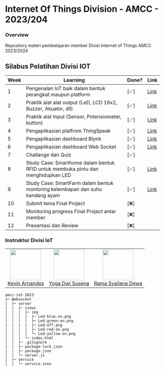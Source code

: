 # Internet Of Things Division - AMCC - 2023/204

### Overview

Repository materi pembelajaran member Divisi Internet of Things AMCC 2023/2024

## Silabus Pelatihan Divisi IOT

| Week | Learning                                                                         | Done? | Link                                                                                                         |
| ---- | -------------------------------------------------------------------------------- | ----- | ------------------------------------------------------------------------------------------------------------ |
| 1    | Pengenalan IoT baik dalam bentuk perangkat maupun platform                       | [✅]  | [Link](https://medium.com/amcc-amikom/exploring-the-world-of-microcontroller-1d217f346722)                   |
| 2    | Praktik alat alat output (LeD, LCD 16x2, Buzzer, Akuator, dll)                   | [✅]  | [Link](https://medium.com/amcc-amikom/output-stringing-with-led-16x2-lcd-buzzer-and-actuator-dd85866681cb)   |
| 3    | Praktik alat Input (Sensor, Potensiometer, button)                               | [✅]  | [Link](https://medium.com/amcc-amikom/input-playing-with-button-potensiometer-and-sensor-69d3284b92e0)       |
| 4    | Pengaplikasian platfrom ThingSpeak                                               | [✅]  | [Link](https://medium.com/amcc-amikom/thingspeak-menyelami-iot-dengan-platform-yang-terkoneksi-8459ce44160a) |
| 5    | Pengaplikasian dashboard Blynk                                                   | [✅]  | [Link](https://medium.com/amcc-amikom/blynk-monitor-and-control-the-dashboard-using-blynk-c701cd8c9fe8)      |
| 6    | Pengaplikasian dashboard Web Socket                                              | [✅]  | [Link](https://medium.com/amcc-amikom/webso-lets-make-own-dashboard-f13a64f7d929)                                                                                                              |
| 7    | Challange dan Quiz                                                               | [✅]  |                                                                                                              |
| 8    | Study Case: Smarthome dalam bentuk RFID untuk membuka pintu dan menghidupkan LED | [✅]  | [Link](https://medium.com/amcc-amikom/studi-kasus-smarthome-using-rfid-1db2691a9276)               |                                                                                                              |
| 9    | Study Case: SmartFarm dalam bentuk montoring kelembapan dan suhu kandang ayam    | [✅]  | [Link](https://medium.com/amcc-amikom/study-case-smartfarm-basic-implement-mq-sensor-and-dht-sensor-for-chikencoop-103382032899)                               |                                                                                                              |
| 10   | Submit tema Final Project                                                        | [❌]  |                                                                                                              |
| 11   | Monitoring progress Final Project antar member                                   | [❌]  |                                                                                                              |
| 12   | Presentasi dan Review                                                            | [❌]  |                                                                                                              |

### Instruktur Divisi IoT

<table>
  <tr>
    <td align="center"><a href="https://github.com/Vinzzztty"><img src="https://avatars.githubusercontent.com/u/83899571?v=4" width="100px;" alt=""/><br/>Kevin Arnandes</td>
    <td align="center"><a href="https://github.com/Yoga2003"><img src="https://avatars.githubusercontent.com/u/101611506?v=4" width="100px;" alt=""/><br/>Yoga Dwi Susena</td>
    <td align="center"><a href="#"><img src="https://avatars.githubusercontent.com/u/147998293?v=4" width="100px;" alt=""/><br/>Rama Syailana Dewa</td>

  </tr>
</table>

```
amcc-iot-2023
├─ Websocket
|  ├─ server
|  |  ├─ views
|  |  |  ├─ img
|  |  |  |  ├─ Led-blue-on.png
|  |  |  |  ├─ Led-green-on.png
|  |  |  |  ├─ Led-off.png
|  |  |  |  ├─ Led-red-on.png
|  |  |  |  └─ Led-yellow-on.png
|  |  |  └─ index.html
|  |  ├─ .gitignore
|  |  ├─ package-lock.json
|  |  ├─ package.json
|  |  └─ server.js
|  ├─ service
|  |  └─ service.inoo

```
